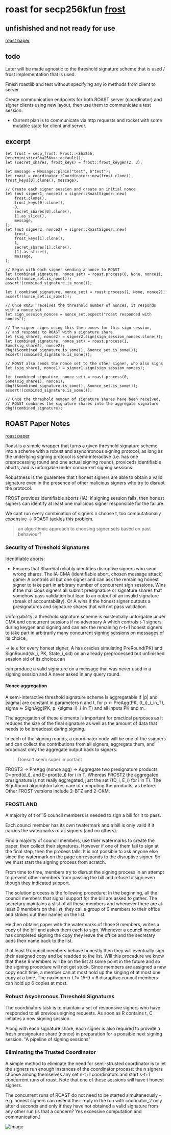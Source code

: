 # roast for secp256kfun [frost](https://github.com/LLFourn/secp256kfun/blob/master/schnorr_fun/src/frost.rs)
## unfishished and not ready for use

[roast paper](https://eprint.iacr.org/2022/550.pdf)

## todo
Later will be made agnostic to the threshold signature scheme that is used / frost implementation that is used.

Finish roastlib and test without specifying any io methods from client to server

Create communication endpoints for both ROAST server (coordinator) and signer clients using new layout, then use them to communicate a test session.
* Current plan is to communicate via http requests and rocket with some mutable state for client and server.

## excerpt
```
let frost = secp_frost::Frost::<Sha256, Deterministic<Sha256>>::default();
let (secret_shares, frost_keys) = frost::frost_keygen(2, 3);

let message = Message::plain("test", b"test");
let roast = coordinator::Coordinator::new(frost.clone(), frost_keys[0].clone(), message);

// Create each signer session and create an initial nonce
let (mut signer1, nonce1) = signer::RoastSigner::new(
    frost.clone(),
    frost_keys[0].clone(),
    0,
    secret_shares[0].clone(),
    [].as_slice(),
    message,
);
let (mut signer2, nonce2) = signer::RoastSigner::new(
    frost,
    frost_keys[1].clone(),
    1,
    secret_shares[1].clone(),
    [1].as_slice(),
    message,
);

// Begin with each signer sending a nonce to ROAST
let (combined_signature, nonce_set) = roast.process(0, None, nonce1);
assert!(nonce_set.is_none());
assert!(combined_signature.is_none());

let (_combined_signature, nonce_set) = roast.process(1, None, nonce2);
assert!(nonce_set.is_some());

// Once ROAST receives the threshold number of nonces, it responds with a nonce set
let sign_session_nonces = nonce_set.expect("roast responded with nonces");

// The signer signs using this the nonces for this sign session,
// and responds to ROAST with a signature share.
let (sig_share2, nonce2) = signer2.sign(sign_session_nonces.clone());
let (combined_signature, nonce_set) = roast.process(1, Some(sig_share2), nonce2);
dbg!(&combined_signature.is_some(), &nonce_set.is_some());
assert!(combined_signature.is_none());

// ROAST also sends the nonce set to the other signer, who also signs
let (sig_share1, nonce1) = signer1.sign(sign_session_nonces);

let (combined_signature, nonce_set) = roast.process(0, Some(sig_share1), nonce1);
dbg!(&combined_signature.is_some(), &nonce_set.is_some());
assert!(combined_signature.is_some());

// Once the threshold number of signature shares have been received,
// ROAST combines the signature shares into the aggregate signature
dbg!(combined_signature);
```

## ROAST Paper Notes
[roast paper](https://eprint.iacr.org/2022/550.pdf)

Roast is a simple wrapper that turns a given threshold signature scheme into a scheme with a robust and asynchronous signing protocol, as long as the underlying signing protocol is semi-interactive (i.e. has one preprocessing round and one actual signing round), proviceds identifiable aborts, and is unforgable under concurrent signing sessions.


Robustness is the guarentee that t honest signers are able to obtain a valid signature even in the presence of other malicious signers who try to disrupt the protocol. 


FROST provides identifiable aborts (IA): if signing session fails, then honest signers can identify at least one malicious signer responsible for the failure.

We cant run every combination of signers n choose t, too computationally expensive -> ROAST tackles this problem. 
>an algorithmic approach to choosing signer sets based on past behaviour?




### Security of Threshold Signatures

Identifiable aborts:
 - Ensures that ShareVal reliably identifies disruptive signers who send wrong shares. The IA-CMA (identifiable abort, chosen message attack) game: A controls all but one signer and can ask the remaining honest signer to take part in arbitrary number of concurrent sign sessions. Wins if the malicious signers all submit presignature or signature shares that somehow pass validation but lead to an output of an invalid signature (break of accountability). Or A wins if the honest signer outputs a presignatures and signature shares that will not pass validation.


Unforgability: a threshold signature scheme is existentially unforgable under CMA and concurrent sessions if no adversary A which controls t-1 signers during keygen and signing and can ask the remaining n-t+1 honest signers to take part in arbitrarily many concurrent signing sessions on messages of its choice,

-> ie.e for every honest signer, A has oracles simulating PreRound(PK) and SignRound(sk_i, PK, State_i_sid) on an already preprocessed but unfinished session sid of its choice.can 

can produce a valid signature on a message that was never used in a signing session and A never asked in any query round.


#### Nonce aggregation
A semi-interactive threshold signature scheme is aggregatable if |p| and |sigma| are constant in parameters n and t, for p <- PreAgg(PK, {t_i}_i_in_T), sigma <- SignAgg(PK, p, {sigma_i}_i_in_T) and all inputs PK and m.

The aggregation of these elements is important for practical purposes as it reduces the size of the final signature as well as the amount of data that needs to be breadcast during signing.

In each of the signing rounds, a coordinator node will be one of the ssigners and can collect the contributions from all signers, aggregate them, and broadcast only the aggregate output back to signers.

> Doesn't seem super important

FROST3 -> PreAgg (nonce agg) -> Aggregate two presignature products D=prod(d_i), and E=prod(e_i) for i in T. Whereas FROST2 the aggregated presignature is not really aggregated, just the set {(D_i, E_i) for i in T}. The SignRound algorightm takes care of computing the products, as before. Other FROST versions include 2-BTZ and 2-CKM.

### FROSTLAND
A majority of t of 15 council members is needed to sign a bill for it to pass.

Each counci member has its own twatermark and a bill is only vaild if it carries the watermarks of all signers (and no others).

Find a majority of council members, use thier watermarks to create the paper, then collect their signatures. However if one of them fail to sign at the final step, then the process talls. It is not possible to ask anyone else since the watermark on the page corresponds to the disruptive signer. So we must start the signing process from scratch.

From time to time, members try to disrupt the signing process in an attempt to prevent other members from passing the bill and refuse to sign even though they indicated support. 

The solution process is the following procedure: 
In the beginning, all the council members that signal support for the bill are asked to gather. The secretary maintains a slist of all these members and whenever there are at least 9 members on the list, they call a group of 9 members to their office and strikes out their names on the list.

He then obtains paper with the watermarks of those 9 members, writes a copy of the bill and askes them each to sign. Whenever a council member has completed signing the copy they leave the office and the secretary adds their name back to the list.

If at least 9 council members behave honestly then they will eventually sign their assigned copy and be readded to the list. WIll this procedure we know that these 9 members will be on the list at some point in the future and so the signing procedure will not get stuck. Since members are assigned a new copy each time, a member can at most hold up the singing of at most one copy at a time. The naximum n-t 1= 15-9 = 6 disruptive council members can hold up 6 copies at most.

### Robust Asychronous Threshold Signatures

The coordinators task is to maintain a set of responsive signers who have responded to all previous signing requests. As soon as R contains  t, C initiates a new signing session.

Along with each signature share, each signer is also required to provide a fresh presignature share (nonce) in preparation for a poosible next signing session. "A pipeline of signing sessions"


### Eliminating the Trusted Coordinator
A simple method to eliminate the need for semi-strusted coordinator is to let the signers run enough instances of the coordinator process: the n signers choose among themselves any set n-t+1 coordinators and start s-t+1 concurrent runs of roast. Note that one of these sessions will have t honest signers.

The concurrent runs of ROAST do not need to be started simultaneously - e.g. honest signers can resend their reply in the run with coorinator_2 only after d seconds and only if they have not obtained a valid signature from any other run (is that a concern? Yes excessive computation and communication.)


![image](https://user-images.githubusercontent.com/24557779/192925900-3c15cddf-a467-47be-80a5-3b04b0acbd47.png)